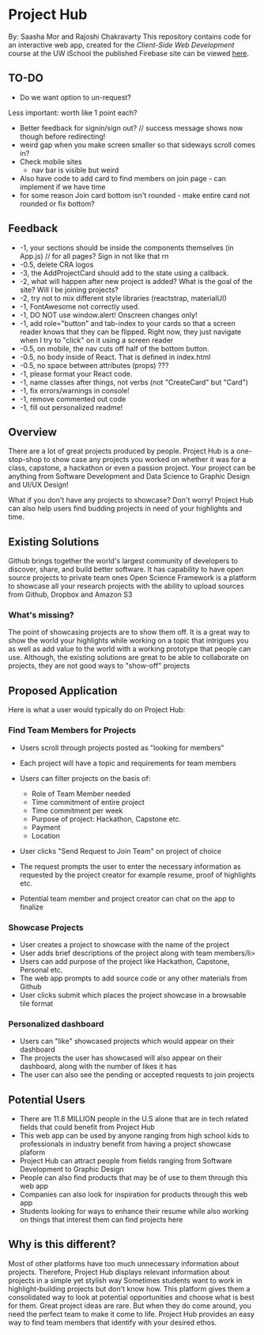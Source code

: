 # Project Hub
By: Saasha Mor and Rajoshi Chakravarty
This repository contains code for an interactive web app, created for the _Client-Side Web Development_ course at the UW iSchool the published Firebase site can be viewed [here](https://project-hub-2020.firebaseapp.com/).

## TO-DO
- Do we want option to un-request?

Less important: worth like 1 point each?
- Better feedback for signin/sign out? // success message shows now though before redirecting!
- weird gap when you make screen smaller so that sideways scroll comes in?
- Check mobile sites
    - nav bar is visible but weird
- Also have code to add card to find members on join page - can implement if we have time 
- for some reason Join card bottom isn't rounded - make entire card not rounded or fix bottom?

## Feedback
- -1, your sections should be inside the components themselves (in App.js) // for all pages? Sign in not like that rn 
- -0.5, delete CRA logos
- -3, the AddProjectCard should add to the state using a callback.
- -2, what will happen after new project is added? What is the goal of the site? Will I be joining projects?
- -2, try not to mix different style libraries (reactstrap, materialUI)
- -1, FontAwesome not correctly used.
- -1, DO NOT use window.alert! Onscreen changes only!
- -1, add role="button" and tab-index to your cards so that a screen reader knows that they can be flipped. Right now, they just navigate when I try to "click" on it using a screen reader
- -0.5, on mobile, the nav cuts off half of the bottom button.
- -0.5, no body inside of React. That is defined in index.html
- -0.5, no space between attributes (props) ???
- -1, please format your React code.
- -1, name classes after things, not verbs (not "CreateCard" but "Card")
- -1, fix errors/warnings in console!
- -1, remove commented out code
- -1, fill out personalized readme!

## Overview
There are a lot of great projects produced by people. Project Hub is a one-stop-shop to show case any projects you worked on whether it was for a class, capstone, a hackathon or even a passion project. Your project can be anything from Software Development and Data Science to Graphic Design and UI/UX Design!

What if you don't have any projects to showcase? Don't worry! Project Hub can also help users find budding projects in need of your highlights and time.

## Existing Solutions
Github brings together the world's largest community of developers to discover, share, and build better software. It has capability to have open source projects to private team ones
Open Science Framework is a platform to showcase all your research projects with the ability to upload sources from Github, Dropbox and Amazon S3

### What's missing?
The point of showcasing projects are to show them off. It is a great way to show the world your highlights while working on a topic that intrigues you as well as add value to the world with a working prototype that people can use. Although, the existing solutions are great to be able to collaborate on projects, they are not good ways to "show-off" projects

## Proposed Application
Here is what a user would typically do on Project Hub:

### Find Team Members for Projects
- Users scroll through projects posted as "looking for members"
- Each project will have a topic and requirements for team members
- Users can filter projects on the basis of:
    - Role of Team Member needed
    - Time commitment of entire project
    - Time commitment per week
    - Purpose of project: Hackathon, Capstone etc.
    - Payment
    - Location
- User clicks "Send Request to Join Team" on project of choice
- The request prompts the user to enter the necessary information as requested by the project creator for example resume, proof of highlights etc.

- Potential team member and project creator can chat on the app to finalize
### Showcase Projects
- User creates a project to showcase with the name of the project
- User adds brief descriptions of the project along with team members/li>
- Users can add purpose of the project like Hackathon, Capstone, Personal etc.
- The web app prompts to add source code or any other materials from Github
- User clicks submit which places the project showcase in a browsable tile format

### Personalized dashboard
- Users can "like" showcased projects which would appear on their dashboard
- The projects the user has showcased will also appear on their dashboard, along with the number of likes it has
- The user can also see the pending or accepted requests to join projects

## Potential Users
- There are 11.8 MILLION people in the U.S alone that are in tech related fields that could benefit from Project Hub
- This web app can be used by anyone ranging from high school kids to professionals in industry benefit from having a project showcase plaform
- Project Hub can attract people from fields ranging from Software Development to Graphic Design
- People can also find products that may be of use to them through this web app
- Companies can also look for inspiration for products through this web app
- Students looking for ways to enhance their resume while also working on things that interest them can find projects here

## Why is this different?
Most of other platforms have too much unnecessary information about projects. Therefore, Project Hub displays relevant information about projects in a simple yet stylish way
Sometimes students want to work in highlight-building projects but don't know how. This platform gives them a consolidated way to look at potential opportunities and choose what is best for them.
Great project ideas are rare. But when they do come around, you need the perfect team to make it come to life. Project Hub provides an easy way to find team members that identify with your desired ethos.